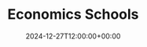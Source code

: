 ---
weight: 500
title: "Economics Schools"
description: "Your Global Directory of Economics Schools"
icon: travel_explore
date: 2024-12-27T12:00:00+00:00
---